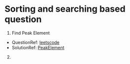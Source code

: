 # Sorting and searching based question 

1. Find Peak Element
- QuestionRef: [leetscode](https://leetcode.com/problems/find-peak-element/)
- SolutionRef: [PeakElement](https://github.com/keshav-repo/Data-strucure-algorithms-Java/blob/master/src/main/java/com/learning/srh/PeakElement.java)
2. 